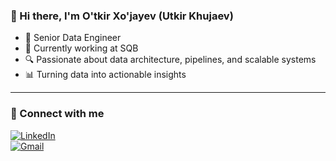 ### 👋 Hi there, I'm O'tkir Xo'jayev (Utkir Khujaev)

- 💼 Senior Data Engineer  
- 🏢 Currently working at SQB  
- 🔍 Passionate about data architecture, pipelines, and scalable systems  
- 📊 Turning data into actionable insights

---

### 🔗 Connect with me

[![LinkedIn](https://img.shields.io/badge/LinkedIn-blue?logo=linkedin&logoColor=white)](https://linkedin.com/in/mensenvau)  
[![Gmail](https://img.shields.io/badge/Gmail-red?logo=gmail&logoColor=white)](mailto:balkibumen@gmail.com)


